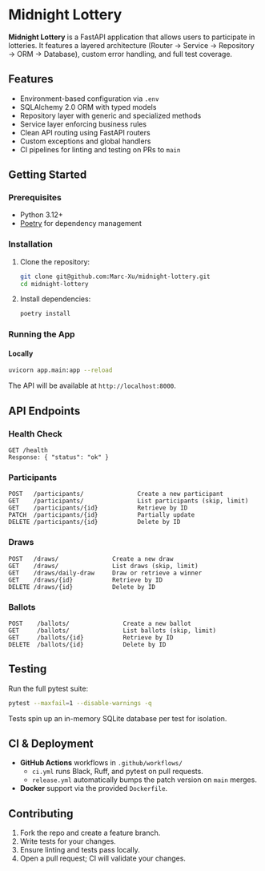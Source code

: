 # Midnight Lottery

**Midnight Lottery** is a FastAPI application that allows users to participate in lotteries. It features a layered architecture (Router → Service → Repository → ORM → Database), custom error handling, and full test coverage.

## Features

- Environment-based configuration via `.env`
- SQLAlchemy 2.0 ORM with typed models
- Repository layer with generic and specialized methods
- Service layer enforcing business rules
- Clean API routing using FastAPI routers
- Custom exceptions and global handlers
- CI pipelines for linting and testing on PRs to `main`

## Getting Started

### Prerequisites

- Python 3.12+
- [Poetry](https://python-poetry.org/) for dependency management

### Installation

1. Clone the repository:
   ```bash
   git clone git@github.com:Marc-Xu/midnight-lottery.git
   cd midnight-lottery
   ```
2. Install dependencies:
   ```bash
   poetry install
   ```

### Running the App

#### Locally
```bash
uvicorn app.main:app --reload
```
The API will be available at `http://localhost:8000`.

## API Endpoints

### Health Check
```
GET /health
Response: { "status": "ok" }
```

### Participants
```
POST   /participants/               Create a new participant
GET    /participants/               List participants (skip, limit)
GET    /participants/{id}           Retrieve by ID
PATCH  /participants/{id}           Partially update
DELETE /participants/{id}           Delete by ID
```

### Draws
```
POST   /draws/               Create a new draw
GET    /draws/               List draws (skip, limit)
GET    /draws/daily-draw     Draw or retrieve a winner
GET    /draws/{id}           Retrieve by ID
DELETE /draws/{id}           Delete by ID
```

### Ballots
```
POST    /ballots/               Create a new ballot
GET     /ballots/               List ballots (skip, limit)
GET     /ballots/{id}           Retrieve by ID
DELETE  /ballots/{id}           Delete by ID
```

## Testing

Run the full pytest suite:
```bash
pytest --maxfail=1 --disable-warnings -q
```

Tests spin up an in-memory SQLite database per test for isolation.

## CI & Deployment

- **GitHub Actions** workflows in `.github/workflows/`
  - `ci.yml` runs Black, Ruff, and pytest on pull requests.
  - `release.yml` automatically bumps the patch version on `main` merges.
- **Docker** support via the provided `Dockerfile`.

## Contributing

1. Fork the repo and create a feature branch.
2. Write tests for your changes.
3. Ensure linting and tests pass locally.
4. Open a pull request; CI will validate your changes.